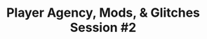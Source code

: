 ---
layout: default
category: session
id: player-agency-mods-glitches-session-2
title: Player Agency, Mods, & Glitches Session &#35;2
permalink: /schedule#player-agency-mods-glitches-session-2

day: Saturday
time: 3&colon;00pm - 4&colon;15pm
timeorder: 7
room: Rm. 803

talks:
  - Robots get a bad rap&colon; crafting twitterbots and artificial internet company
---